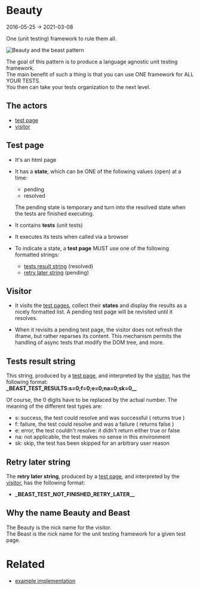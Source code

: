 Beauty
============
2016-05-25 -> 2021-03-08


One (unit testing) framework to rule them all.

![Beauty and the beast pattern](http://lingtalfi.com/img/universe/Dreamer/bnb-pattern.jpg)


The goal of this pattern is to produce a language agnostic unit testing framework.<br>
The main benefit of such a thing is that you can use ONE framework for ALL YOUR TESTS.<br>
You then can take your tests organization to the next level.





The actors
---------------------

- [test page](https://github.com/lingtalfi/Dreamer/blob/master/UnitTesting/BeautyNBeast/pattern.beautyNBeast.eng.md#test-page)
- [visitor](https://github.com/lingtalfi/Dreamer/blob/master/UnitTesting/BeautyNBeast/pattern.beautyNBeast.eng.md#visitor)



Test page
-------------

- It's an html page
- It has a **state**, which can be ONE of the following values (open) at a time:

    - pending
    - resolved
    
    The pending state is temporary and turn into the resolved state when the tests 
    are finished executing.
- It contains **tests** (unit tests)
- It executes its tests when called via a browser
- To indicate a state, a **test page** MUST use one of the following formatted strings:
        
    - [tests result string](https://github.com/lingtalfi/Dreamer/blob/master/UnitTesting/BeautyNBeast/pattern.beautyNBeast.eng.md#tests-result-string) (resolved)
    - [retry later string](https://github.com/lingtalfi/Dreamer/blob/master/UnitTesting/BeautyNBeast/pattern.beautyNBeast.eng.md#retry-later-string) (pending)



Visitor
------------

- It visits the [test pages](https://github.com/lingtalfi/Dreamer/blob/master/UnitTesting/BeautyNBeast/pattern.beautyNBeast.eng.md#test-page),
    collect their **states** and display the results as a nicely formatted list.
    A pending test page will be revisited until it resolves.
    
- When it revisits a pending test page, the visitor does not refresh the iframe, but rather reparses
    its content. 
    This mechanism permits the handling of async tests that modify the DOM tree, and more.
        
        
        
Tests result string
-------------------------

This string, produced by a [test page](https://github.com/lingtalfi/Dreamer/blob/master/UnitTesting/BeautyNBeast/pattern.beautyNBeast.eng.md#test-page), and interpreted 
by the [visitor](https://github.com/lingtalfi/Dreamer/blob/master/UnitTesting/BeautyNBeast/pattern.beautyNBeast.eng.md#visitor), 
has the following format: <br>
**\_BEAST_TEST_RESULTS:s=0;f=0;e=0;na=0;sk=0__**
        
Of course, the 0 digits have to be replaced by the actual number.
The meaning of the different test types are:
                
- s: success, the test could resolve and was successful ( returns true )
- f: failure, the test could resolve and was a failure ( returns false )
- e: error, the test couldn't resolve: it didn't return either true or false 
- na: not applicable, the test makes no sense in this environment
- sk: skip, the test has been skipped for an arbitrary user reason
        
        
Retry later string
-------------------------

The **retry later string**, produced by a [test page](https://github.com/lingtalfi/Dreamer/blob/master/UnitTesting/BeautyNBeast/pattern.beautyNBeast.eng.md#test-page), and interpreted 
by the [visitor](https://github.com/lingtalfi/Dreamer/blob/master/UnitTesting/BeautyNBeast/pattern.beautyNBeast.eng.md#visitor), 
has the following format: <br>
- **\_BEAST_TEST_NOT_FINISHED_RETRY_LATER__**
        
        


Why the name Beauty and Beast
--------------------

The Beauty is the nick name for the visitor.<br>
The Beast is the nick name for the unit testing framework for a given test page.



Related
=============
- [example implementation](https://github.com/lingtalfi/bnb)